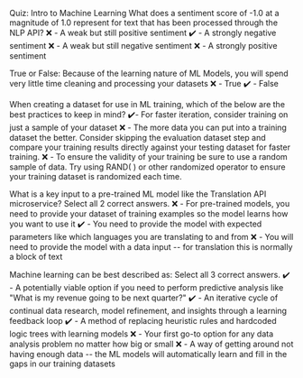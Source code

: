 Quiz: Intro to Machine Learning
What does a sentiment score of -1.0 at a magnitude of 1.0 represent for text that has been processed through the NLP API?
❌ - A weak but still positive sentiment
✔️ - A strongly negative sentiment
❌ - A weak but still negative sentiment
❌ - A strongly positive sentiment

True or False: Because of the learning nature of ML Models, you will spend very little time cleaning and processing your datasets
❌ - True
✔️ - False

When creating a dataset for use in ML training, which of the below are the best practices to keep in mind?
✔️- For faster iteration, consider training on just a sample of your dataset
❌ - The more data you can put into a training dataset the better. Consider skipping the evaluation dataset step and compare your training results directly against your testing dataset for faster training.
❌ - To ensure the validity of your training be sure to use a random sample of data. Try using RAND( ) or other randomized operator to ensure your training dataset is randomized each time.

What is a key input to a pre-trained ML model like the Translation API microservice? Select all 2 correct answers.
❌ - For pre-trained models, you need to provide your dataset of training examples so the model learns how you want to use it
✔️ - You need to provide the model with expected parameters like which languages you are translating to and from
❌ - You will need to provide the model with a data input -- for translation this is normally a block of text

Machine learning can be best described as: Select all 3 correct answers.
✔️ - A potentially viable option if you need to perform predictive analysis like "What is my revenue going to be next quarter?"
✔️ - An iterative cycle of continual data research, model refinement, and insights through a learning feedback loop
✔️ - A method of replacing heuristic rules and hardcoded logic trees with learning models
❌ - Your first go-to option for any data analysis problem no matter how big or small
❌ - A way of getting around not having enough data -- the ML models will automatically learn and fill in the gaps in our training datasets